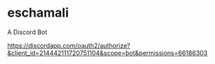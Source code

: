 # eschamali
A Discord Bot

https://discordapp.com/oauth2/authorize?&client_id=214442111720751104&scope=bot&permissions=66186303